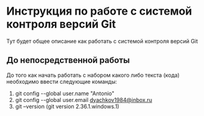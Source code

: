 # **Инструкция по работе с системой контроля версий Git**
Тут будет общее описание как работать с системой контроля версий Git
## До непосредственной работы
До того как начать работать с набором какого либо текста (кода) необходимо ввести следующие команды:

1. git config --global user.name "Antonio"
2. git config --global user.email dyachkov1984@inbox.ru
3. git –version (git version 2.36.1.windows.1)
